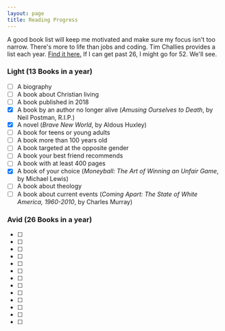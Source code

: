 ```yaml
---
layout: page
title: Reading Progress
---
```

A good book list will keep me motivated and make sure my focus isn't too narrow. There's more to life than jobs and coding. Tim Challies provides a list each year. [Find it here.](https://www.challies.com/resources/the-2018-christian-reading-challenge/) If I can get past 26, I might go for 52. We'll see.

### Light (13 Books in a year)
- [ ] A biography
- [ ] A book about Christian living
- [ ] A book published in 2018
- [x] A book by an author no longer alive (*Amusing Ourselves to Death*, by Neil Postman, R.I.P.)
- [x] A novel (*Brave New World*, by Aldous Huxley)
- [ ] A book for teens or young adults
- [ ] A book more than 100 years old
- [ ] A book targeted at the opposite gender
- [ ] A book your best friend recommends
- [ ] A book with at least 400 pages
- [x] A book of your choice (*Moneyball: The Art of Winning an Unfair Game*, by Michael Lewis)
- [ ] A book about theology
- [ ] A book about current events (*Coming Apart: The State of White America, 1960-2010*, by Charles Murray)

### Avid (26 Books in a year)
- [ ]
- [ ]
- [ ]
- [ ]
- [ ]
- [ ]
- [ ]
- [ ]
- [ ]
- [ ]
- [ ]
- [ ]
- [ ]
